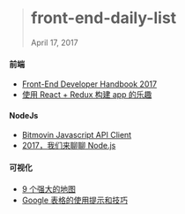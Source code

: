 
> # front-end-daily-list
> April 17, 2017

#### 前端
* [Front-End Developer Handbook 2017](http://t.cn/RXcwXkc)
* [使用 React + Redux 构建 app 的乐趣](http://t.cn/RXcAofI)

#### NodeJs
* [Bitmovin Javascript API Client](http://t.cn/RXcZ1oC)
* [2017，我们来聊聊 Node.js](http://t.cn/RXcA8Es)

#### 可视化
* [9 个强大的地图](http://t.cn/RXc242h)
* [Google 表格的使用提示和技巧](http://t.cn/RXc2TDT)
